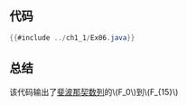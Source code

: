 ## 代码

```java
{{#include ../ch1_1/Ex06.java}}
```

## 总结

该代码输出了[斐波那契数列](https://zh.wikipedia.org/wiki/%E6%96%90%E6%B3%A2%E9%82%A3%E5%A5%91%E6%95%B0)的\\(F_0\\)到\\(F_{15}\\)